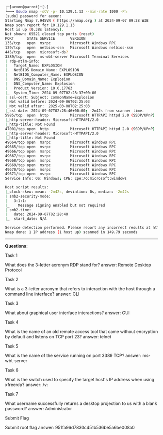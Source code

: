 

```bash
┌─[aexon@parrot]─[~]
└──╼ $sudo nmap -sCV -p- 10.129.1.13 --min-rate 1000 -Pn
[sudo] password for aexon: 
Starting Nmap 7.94SVN ( https://nmap.org ) at 2024-09-07 09:28 WIB
Nmap scan report for 10.129.1.13
Host is up (0.38s latency).
Not shown: 65521 closed tcp ports (reset)
PORT      STATE SERVICE       VERSION
135/tcp   open  msrpc         Microsoft Windows RPC
139/tcp   open  netbios-ssn   Microsoft Windows netbios-ssn
445/tcp   open  microsoft-ds?
3389/tcp  open  ms-wbt-server Microsoft Terminal Services
| rdp-ntlm-info: 
|   Target_Name: EXPLOSION
|   NetBIOS_Domain_Name: EXPLOSION
|   NetBIOS_Computer_Name: EXPLOSION
|   DNS_Domain_Name: Explosion
|   DNS_Computer_Name: Explosion
|   Product_Version: 10.0.17763
|_  System_Time: 2024-09-07T02:28:37+00:00
| ssl-cert: Subject: commonName=Explosion
| Not valid before: 2024-09-06T02:25:03
|_Not valid after:  2025-03-08T02:25:03
|_ssl-date: 2024-09-07T02:28:46+00:00; -2m42s from scanner time.
5985/tcp  open  http          Microsoft HTTPAPI httpd 2.0 (SSDP/UPnP)
|_http-server-header: Microsoft-HTTPAPI/2.0
|_http-title: Not Found
47001/tcp open  http          Microsoft HTTPAPI httpd 2.0 (SSDP/UPnP)
|_http-server-header: Microsoft-HTTPAPI/2.0
|_http-title: Not Found
49664/tcp open  msrpc         Microsoft Windows RPC
49665/tcp open  msrpc         Microsoft Windows RPC
49666/tcp open  msrpc         Microsoft Windows RPC
49667/tcp open  msrpc         Microsoft Windows RPC
49668/tcp open  msrpc         Microsoft Windows RPC
49669/tcp open  msrpc         Microsoft Windows RPC
49670/tcp open  msrpc         Microsoft Windows RPC
49671/tcp open  msrpc         Microsoft Windows RPC
Service Info: OS: Windows; CPE: cpe:/o:microsoft:windows

Host script results:
|_clock-skew: mean: -2m42s, deviation: 0s, median: -2m42s
| smb2-security-mode: 
|   3:1:1: 
|_    Message signing enabled but not required
| smb2-time: 
|   date: 2024-09-07T02:28:40
|_  start_date: N/A

Service detection performed. Please report any incorrect results at https://nmap.org/submit/ .
Nmap done: 1 IP address (1 host up) scanned in 149.79 seconds
```



---

**Questions:**


Task 1

What does the 3-letter acronym RDP stand for?
answer: Remote Desktop Protocol

Task 2

What is a 3-letter acronym that refers to interaction with the host through a command line interface?
answer: CLI

Task 3

What about graphical user interface interactions?
answer: GUI

Task 4

What is the name of an old remote access tool that came without encryption by default and listens on TCP port 23?
answer: telnet

Task 5

What is the name of the service running on port 3389 TCP?
answer: ms-wbt-server

Task 6

What is the switch used to specify the target host's IP address when using xfreerdp?
answer: /v:

  
Task 7

What username successfully returns a desktop projection to us with a blank password?
answer: Administrator

Submit Flag

Submit root flag
answer: 951fa96d7830c451b536be5a6be008a0